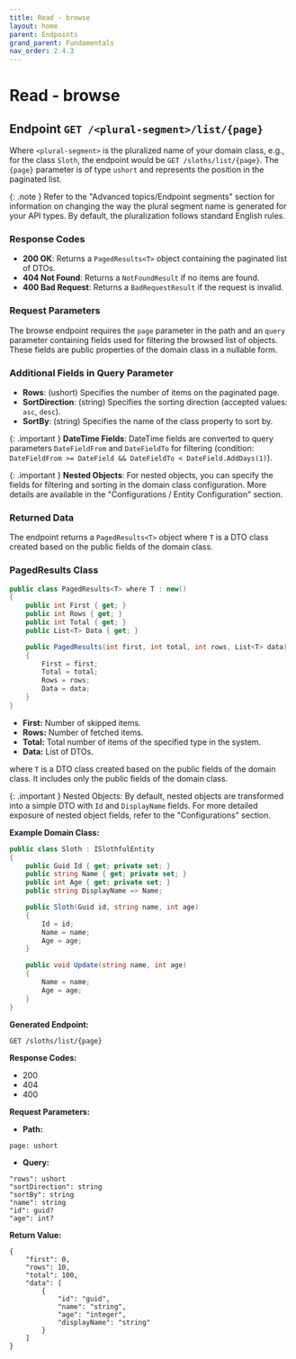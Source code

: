 ```yaml
---
title: Read - browse
layout: home
parent: Endpoints
grand_parent: Fundamentals
nav_order: 2.4.3
---
```


# Read - browse

## Endpoint `GET /<plural-segment>/list/{page}`

Where `<plural-segment>` is the pluralized name of your domain class, e.g., for the class `Sloth`, the endpoint would be `GET /sloths/list/{page}`. The `{page}` parameter is of type `ushort` and represents the position in the paginated list.

{: .note }
Refer to the "Advanced topics/Endpoint segments" section for information on changing the way the plural segment name is generated for your API types. By default, the pluralization follows standard English rules.

### Response Codes
- **200 OK**: Returns a `PagedResults<T>` object containing the paginated list of DTOs.
- **404 Not Found**: Returns a `NotFoundResult` if no items are found.
- **400 Bad Request**: Returns a `BadRequestResult` if the request is invalid.

### Request Parameters
The browse endpoint requires the `page` parameter in the path and an `query` parameter containing fields used for filtering the browsed list of objects. These fields are public properties of the domain class in a nullable form.

### Additional Fields in Query Parameter
- **Rows**: (ushort) Specifies the number of items on the paginated page.
- **SortDirection**: (string) Specifies the sorting direction (accepted values: `asc`, `desc`).
- **SortBy**: (string) Specifies the name of the class property to sort by.

{: .important }
**DateTime Fields**: DateTime fields are converted to query parameters `DateFieldFrom` and `DateFieldTo` for filtering (condition: `DateFieldFrom >= DateField && DateFieldTo < DateField.AddDays(1)`).

{: .important }
**Nested Objects**: For nested objects, you can specify the fields for filtering and sorting in the domain class configuration. More details are available in the "Configurations / Entity Configuration" section.

### Returned Data
The endpoint returns a `PagedResults<T>` object where `T` is a DTO class created based on the public fields of the domain class.

### PagedResults<T> Class
```csharp
public class PagedResults<T> where T : new()
{
    public int First { get; }
    public int Rows { get; }
    public int Total { get; }
    public List<T> Data { get; }

    public PagedResults(int first, int total, int rows, List<T> data)
    {
        First = first;
        Total = total;
        Rows = rows;
        Data = data;
    }
}
```

- **First:** Number of skipped items.
- **Rows:** Number of fetched items.
- **Total:** Total number of items of the specified type in the system.
- **Data:** List of DTOs.

where `T` is a DTO class created based on the public fields of the domain class. It includes only the public fields of the domain class.

{: .important }
Nested Objects: By default, nested objects are transformed into a simple DTO with `Id` and `DisplayName` fields. For more detailed exposure of nested object fields, refer to the "Configurations" section.

**Example Domain Class:**
```csharp
public class Sloth : ISlothfulEntity
{
    public Guid Id { get; private set; }
    public string Name { get; private set; }
    public int Age { get; private set; }
    public string DisplayName => Name;

    public Sloth(Guid id, string name, int age)
    {
        Id = id;
        Name = name;
        Age = age;
    }

    public void Update(string name, int age)
    {
        Name = name;
        Age = age;
    }
}
```

**Generated Endpoint:**
```
GET /sloths/list/{page}
```

**Response Codes:**
- 200
- 404
- 400

**Request Parameters:**
- **Path:**

```
page: ushort
```
- **Query:**

```
"rows": ushort
"sortDirection": string
"sortBy": string
"name": string
"id": guid?
"age": int?
```

**Return Value:**
```
{
    "first": 0,
    "rows": 10,
    "total": 100,
    "data": [
        {
            "id": "guid",
            "name": "string",
            "age": "integer",
            "displayName": "string"
        }
    ]
}
```

